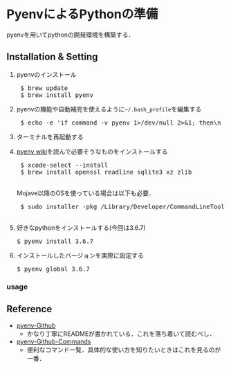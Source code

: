 # PyenvによるPythonの準備
pyenvを用いてpythonの開発環境を構築する．

## Installation & Setting
1. pyenvのインストール
    <pre>
    $ brew update
    $ brew install pyenv </pre>

2. pyenvの機能や自動補完を使えるように`~/.bash_profile`を編集する
    <pre>
    $ echo -e 'if command -v pyenv 1>/dev/null 2>&1; then\n  eval "$(pyenv init -)"\nfi' >> ~/.bash_profile </pre>

3. ターミナルを再起動する

4. [pyenv wiki](https://github.com/pyenv/pyenv/wiki)を読んで必要そうなものをインストールする
    <pre>
    $ xcode-select --install
    $ brew install openssl readline sqlite3 xz zlib
    </pre>
    Mojave以降のOSを使っている場合は以下も必要．
    <pre>
    $ sudo installer -pkg /Library/Developer/CommandLineTools/Packages/macOS_SDK_headers_for_macOS_10.14.pkg -target /
    </pre>

5. 好きなpythonをインストールする(今回は3.6.7)
   <pre>$ pyenv install 3.6.7</pre>

6. インストールしたバージョンを実際に設定する
   <pre>$ pyenv global 3.6.7</pre>

### usage

## Reference
* [pyenv-Github](https://github.com/pyenv/pyenv)
    * かなり丁寧にREADMEが書かれている．これを落ち着いて読むべし．
* [pyenv-Github-Commands](https://github.com/pyenv/pyenv/blob/master/COMMANDS.md)
    * 便利なコマンド一覧．具体的な使い方を知りたいときはこれを見るのが一番．

